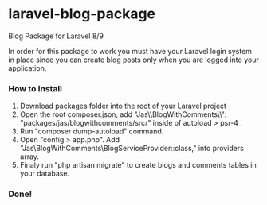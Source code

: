 # laravel-blog-package
 Blog Package for Laravel 8/9

In order for this package to work you must have your Laravel login system in place since you can create blog posts only when you are logged into your application.

### How to install
1. Download packages folder into the root of your Laravel project
2. Open the root composer.json, add "Jas\\\BlogWithComments\\\\": "packages/jas/blogwithcomments/src/" inside of autoload > psr-4 . 
3. Run "composer dump-autoload" command.
4. Open "config > app.php". Add "Jas\BlogWithComments\BlogServiceProvider::class," into providers array.
5. Finaly run "php artisan migrate" to create blogs and comments tables in your database.

### Done!